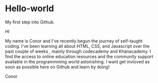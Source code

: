# Hello-world
My first step into Github. 

HI

My name is Conor and I've recently begun the journey of self-taught coding. I've been learning all about HTML, CSS, and Javascript over the past couple of weeks , mainly through codecademy and Khanacademy. I find the access to online education resources and the community support available in the programmming world astonishing. I want get invloved as soon as possible here on Github and learn by doing!

Conor

